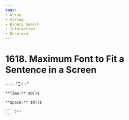 ```yaml
---
tags:
- Array
- String
- Binary Search
- Interactive
- Unsolved
---
```



# 1618. Maximum Font to Fit a Sentence in a Screen

=== "C++"

    **Time:** $O()$

    **Space:** $O()$

    ``` c++
    ```